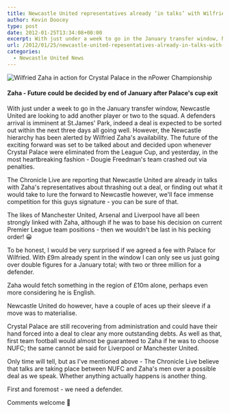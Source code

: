 ```yaml
---
title: Newcastle United representatives already ‘in talks’ with Wilfried Zaha
author: Kevin Doocey
type: post
date: 2012-01-25T13:34:08+00:00
excerpt: With just under a week to go in the January transfer window, Newcastle United are looking to add another player or two to the squad. A defenders arrival is imminent..
url: /2012/01/25/newcastle-united-repesentatives-already-in-talks-with-wilfried-zaha/
categories:
  - Newcastle United News
---
```


![Wilfried Zaha in action for Crystal Palace in the nPower Championship](https://www.tynetime.com/wp-content/uploads/2012/01/Wilfried-Zaha-Newcastle-United.jpg "Wilfried-Zaha-Newcastle-United")

#### Zaha - Future could be decided by end of January after Palace's cup exit

With just under a week to go in the January transfer window, Newcastle United are looking to add another player or two to the squad. A defenders arrival is imminent at St.James' Park, indeed a deal is expected to be sorted out within the next three days all going well. However, the Newcastle hierarchy has been alerted by Wilfried Zaha's availability. The future of the exciting forward was set to be talked about and decided upon whenever Crystal Palace were eliminated from the League Cup, and yesterday, in the most heartbreaking fashion - Dougie Freedman's team crashed out via penalties.

The Chronicle Live are reporting that Newcastle United are already in talks with Zaha's representatives about thrashing out a deal, or finding out what it would take to lure the forward to Newcastle however, we'll face immense competition for this guys signature - you can be sure of that.

The likes of Manchester United, Arsenal and Liverpool have all been strongly linked with Zaha, although if he was to base his decision on current Premier League team positions - then we wouldn't be last in his pecking order! 😀

To be honest, I would be very surprised if we agreed a fee with Palace for Wilfried. With £9m already spent in the window I can only see us just going over double figures for a January total; with two or three million for a defender.

Zaha would fetch something in the region of £10m alone, perhaps even more considering he is English.

Newcastle United do however, have a couple of aces up their sleeve if a move was to materialise.

Crystal Palace are still recovering from administration and could have their hand forced into a deal to clear any more outstanding debts. As well as that, first team football would almost be guaranteed to Zaha if he was to choose NUFC; the same cannot be said for Liverpool or Manchester United.

Only time will tell, but as I've mentioned above - The Chronicle Live believe that talks are taking place between NUFC and Zaha's men over a possible deal as we speak. Whether anything actually happens is another thing.

First and foremost - we need a defender.

Comments welcome 🙂
